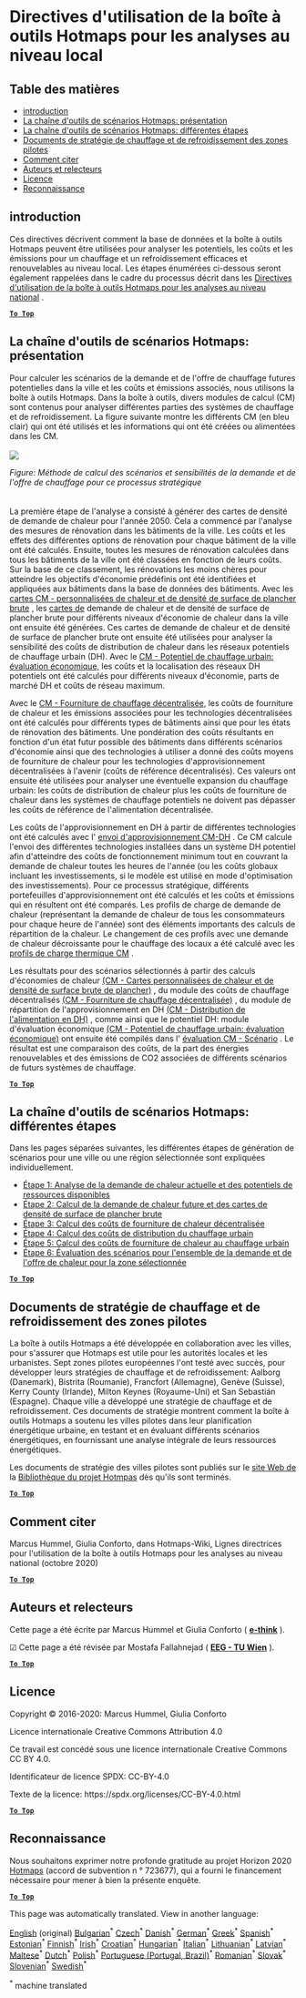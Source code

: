<h1><a class="anchor" id="guidelines-for-using-the-hotmaps-toolbox-for-analyses-at-local-level" href="#guidelines-for-using-the-hotmaps-toolbox-for-analyses-at-local-level"><i class="fa fa-link"></i></a>Directives d&#39;utilisation de la boîte à outils Hotmaps pour les analyses au niveau local</h1><h2><a class="anchor" id="table-of-contents" href="#table-of-contents"><i class="fa fa-link"></i></a> Table des matières</h2><ul><li> <a href="#introduction">introduction</a></li><li> <a href="#the-hotmaps-scenario-toolchain-overview">La chaîne d&#39;outils de scénarios Hotmaps: présentation</a></li><li> <a href="#the-hotmaps-scenario-toolchain-different-steps">La chaîne d&#39;outils de scénarios Hotmaps: différentes étapes</a></li><li> <a href="#pilot-areas-heating-and-cooling-strategy-documents">Documents de stratégie de chauffage et de refroidissement des zones pilotes</a></li><li> <a href="#how-to-cite">Comment citer</a></li><li> <a href="#authors-and-reviewers">Auteurs et relecteurs</a></li><li> <a href="#license">Licence</a></li><li> <a href="#acknowledgement">Reconnaissance</a></li></ul><h2><a class="anchor" id="introduction" href="#introduction"><i class="fa fa-link"></i></a> introduction</h2><p> Ces directives décrivent comment la base de données et la boîte à outils Hotmaps peuvent être utilisées pour analyser les potentiels, les coûts et les émissions pour un chauffage et un refroidissement efficaces et renouvelables au niveau local. Les étapes énumérées ci-dessous seront également rappelées dans le cadre du processus décrit dans les <a href="https://wiki.hotmaps.hevs.ch/en/guide-national-level-comprehensive-assessment-eed#introduction">Directives d&#39;utilisation de la boîte à outils Hotmaps pour les analyses au niveau national</a> .</p><p><ins> <code><strong><a href="#table-of-contents">To Top</a></strong></code></ins></p><h2><a class="anchor" id="the-hotmaps-scenario-toolchain--overview" href="#the-hotmaps-scenario-toolchain--overview"><i class="fa fa-link"></i></a> La chaîne d&#39;outils de scénarios Hotmaps: présentation</h2><p> Pour calculer les scénarios de la demande et de l&#39;offre de chauffage futures potentielles dans la ville et les coûts et émissions associés, nous utilisons la boîte à outils Hotmaps. Dans la boîte à outils, divers modules de calcul (CM) sont contenus pour analyser différentes parties des systèmes de chauffage et de refroidissement. La figure suivante montre les différents CM (en bleu clair) qui ont été utilisés et les informations qui ont été créées ou alimentées dans les CM.<br/><br/><img src="/en/guide-local-and-municipal-levels/Toolchain_29_06_2020.jpg"/></p><p> <em>Figure: Méthode de calcul des scénarios et sensibilités de la demande et de l&#39;offre de chauffage pour ce processus stratégique</em><br/><br/><br/> La première étape de l&#39;analyse a consisté à générer des cartes de densité de demande de chaleur pour l&#39;année 2050. Cela a commencé par l&#39;analyse des mesures de rénovation dans les bâtiments de la ville. Les coûts et les effets des différentes options de rénovation pour chaque bâtiment de la ville ont été calculés. Ensuite, toutes les mesures de rénovation calculées dans tous les bâtiments de la ville ont été classées en fonction de leurs coûts. Sur la base de ce classement, les rénovations les moins chères pour atteindre les objectifs d&#39;économie prédéfinis ont été identifiées et appliquées aux bâtiments dans la base de données des bâtiments. Avec les <a href="https://wiki.hotmaps.eu/en/CM-Customized-heat-and-floor-area-density-maps">cartes CM - personnalisées de chaleur et de densité de surface de plancher brute</a> , les <a href="https://wiki.hotmaps.eu/en/CM-Customized-heat-and-floor-area-density-maps">cartes de</a> demande de chaleur et de densité de surface de plancher brute pour différents niveaux d&#39;économie de chaleur dans la ville ont ensuite été générées. Ces cartes de demande de chaleur et de densité de surface de plancher brute ont ensuite été utilisées pour analyser la sensibilité des coûts de distribution de chaleur dans les réseaux potentiels de chauffage urbain (DH). Avec le <a href="https://wiki.hotmaps.eu/en/CM-District-heating-potential-economic-assessment">CM - Potentiel de chauffage urbain: évaluation économique,</a> les coûts et la localisation des réseaux DH potentiels ont été calculés pour différents niveaux d&#39;économie, parts de marché DH et coûts de réseau maximum.</p><p> Avec le <a href="https://wiki.hotmaps.eu/en/CM-Decentral-heating-supply">CM - Fourniture de chauffage décentralisée,</a> les coûts de fourniture de chaleur et les émissions associées pour les technologies décentralisées ont été calculés pour différents types de bâtiments ainsi que pour les états de rénovation des bâtiments. Une pondération des coûts résultants en fonction d&#39;un état futur possible des bâtiments dans différents scénarios d&#39;économie ainsi que des technologies à utiliser a donné des coûts moyens de fourniture de chaleur pour les technologies d&#39;approvisionnement décentralisées à l&#39;avenir (coûts de référence décentralisés). Ces valeurs ont ensuite été utilisées pour analyser une éventuelle expansion du chauffage urbain: les coûts de distribution de chaleur plus les coûts de fourniture de chaleur dans les systèmes de chauffage potentiels ne doivent pas dépasser les coûts de référence de l&#39;alimentation décentralisée.</p><p> Les coûts de l&#39;approvisionnement en DH à partir de différentes technologies ont été calculés avec l&#39; <a href="https://wiki.hotmaps.eu/en/CM-District-heating-supply-dispatch">envoi d&#39;approvisionnement CM-DH</a> . Ce CM calcule l&#39;envoi des différentes technologies installées dans un système DH potentiel afin d&#39;atteindre des coûts de fonctionnement minimum tout en couvrant la demande de chaleur toutes les heures de l&#39;année (ou les coûts globaux incluant les investissements, si le modèle est utilisé en mode d&#39;optimisation des investissements). Pour ce processus stratégique, différents portefeuilles d&#39;approvisionnement ont été calculés et les coûts et émissions qui en résultent ont été comparés. Les profils de charge de demande de chaleur (représentant la demande de chaleur de tous les consommateurs pour chaque heure de l&#39;année) sont des éléments importants des calculs de répartition de la chaleur. Le changement de ces profils avec une demande de chaleur décroissante pour le chauffage des locaux a été calculé avec les <a href="https://wiki.hotmaps.hevs.ch/en/CM-Heat-load-profiles">profils de charge thermique CM</a> .</p><p> Les résultats pour des scénarios sélectionnés à partir des calculs d&#39;économies de chaleur <a href="https://wiki.hotmaps.eu/en/CM-Customized-heat-and-floor-area-density-maps">(CM - Cartes personnalisées de chaleur et de densité de surface brute de plancher)</a> , du module des coûts de chauffage décentralisés <a href="https://wiki.hotmaps.eu/en/CM-Decentral-heating-supply">(CM - Fourniture de chauffage décentralisée)</a> , du module de répartition de l&#39;approvisionnement en DH <a href="https://wiki.hotmaps.eu/en/CM-District-heating-supply-dispatch">(CM - Distribution de l&#39;alimentation en DH)</a> , comme ainsi que le potentiel DH: module d&#39;évaluation économique <a href="https://wiki.hotmaps.eu/en/CM-District-heating-potential-economic-assessment">(CM - Potentiel de chauffage urbain: évaluation économique)</a> ont ensuite été compilés dans l&#39; <a href="https://wiki.hotmaps.eu/en/CM-Scenario-assessment">évaluation CM - Scénario</a> . Le résultat est une comparaison des coûts, de la part des énergies renouvelables et des émissions de CO2 associées de différents scénarios de futurs systèmes de chauffage.</p><p><ins> <code><strong><a href="#table-of-contents">To Top</a></strong></code></ins></p><h2><a class="anchor" id="the-hotmaps-scenario-toolchain--different-steps" href="#the-hotmaps-scenario-toolchain--different-steps"><i class="fa fa-link"></i></a> La chaîne d&#39;outils de scénarios Hotmaps: différentes étapes</h2><p> Dans les pages séparées suivantes, les différentes étapes de génération de scénarios pour une ville ou une région sélectionnée sont expliquées individuellement.</p><ul><li> <a href="https://wiki.hotmaps.eu/en/Step-1-Analysis-of-current-heat-demand-and-available-resource-potentials">Étape 1: Analyse de la demande de chaleur actuelle et des potentiels de ressources disponibles</a></li><li> <a href="https://wiki.hotmaps.eu/en/Step-2-Calculation-of-future-heat-demand-and-gross-floor-area-density-maps">Étape 2: Calcul de la demande de chaleur future et des cartes de densité de surface de plancher brute</a></li><li> <a href="https://wiki.hotmaps.eu/en/Step-3-Calculation-of-costs-of-decentral-heat-supply">Étape 3: Calcul des coûts de fourniture de chaleur décentralisée</a></li><li> <a href="https://wiki.hotmaps.eu/en/Step-4-Calculation-of-district-heating-distribution-costs">Étape 4: Calcul des coûts de distribution du chauffage urbain</a></li><li> <a href="https://wiki.hotmaps.eu/en/Step-5-Calculation-of-costs-of-heat-supply-to-district-heating">Étape 5: Calcul des coûts de fourniture de chaleur au chauffage urbain</a></li><li> <a href="https://wiki.hotmaps.eu/en/Step-6-Assessment-of-scenarios-for-entire-heat-demand-and-supply-for-the-selected-area">Étape 6: Évaluation des scénarios pour l&#39;ensemble de la demande et de l&#39;offre de chaleur pour la zone sélectionnée</a></li></ul><p><ins> <code><strong><a href="#table-of-contents">To Top</a></strong></code></ins></p><h2><a class="anchor" id="pilot-areas-heating-and-cooling-strategy-documents" href="#pilot-areas-heating-and-cooling-strategy-documents"><i class="fa fa-link"></i></a> Documents de stratégie de chauffage et de refroidissement des zones pilotes</h2><p> La boîte à outils Hotmaps a été développée en collaboration avec les villes, pour s&#39;assurer que Hotmaps est utile pour les autorités locales et les urbanistes. Sept zones pilotes européennes l&#39;ont testé avec succès, pour développer leurs stratégies de chauffage et de refroidissement: Aalborg (Danemark), Bistrita (Roumanie), Francfort (Allemagne), Genève (Suisse), Kerry County (Irlande), Milton Keynes (Royaume-Uni) et San Sebastián (Espagne). Chaque ville a développé une stratégie de chauffage et de refroidissement. Ces documents de stratégie montrent comment la boîte à outils Hotmaps a soutenu les villes pilotes dans leur planification énergétique urbaine, en testant et en évaluant différents scénarios énergétiques, en fournissant une analyse intégrale de leurs ressources énergétiques.</p><p> Les documents de stratégie des villes pilotes sont publiés sur le <a href="https://www.hotmaps-project.eu/library/">site Web de</a> la <a href="https://www.hotmaps-project.eu/library/">Bibliothèque du projet Hotmpas</a> dès qu&#39;ils sont terminés.</p><p><ins> <code><strong><a href="#table-of-contents">To Top</a></strong></code></ins></p><h2><a class="anchor" id="how-to-cite" href="#how-to-cite"><i class="fa fa-link"></i></a> Comment citer</h2><p> Marcus Hummel, Giulia Conforto, dans Hotmaps-Wiki, Lignes directrices pour l&#39;utilisation de la boîte à outils Hotmaps pour les analyses au niveau national (octobre 2020)</p><p><ins> <code><strong><a href="#table-of-contents">To Top</a></strong></code></ins></p><h2><a class="anchor" id="authors-and-reviewers" href="#authors-and-reviewers"><i class="fa fa-link"></i></a> Auteurs et relecteurs</h2><p> Cette page a été écrite par Marcus Hummel et Giulia Conforto ( <strong><a href="https://e-think.ac.at">e-think</a></strong> ).</p><p> ☑ Cette page a été révisée par Mostafa Fallahnejad ( <strong><a href="https://eeg.tuwien.ac.at/">EEG - TU Wien</a></strong> ).</p><p> <a href="#table-of-contents"><strong><code>To Top</code></strong></a></p><h2><a class="anchor" id="license" href="#license"><i class="fa fa-link"></i></a> Licence</h2><p> Copyright © 2016-2020: Marcus Hummel, Giulia Conforto</p><p> Licence internationale Creative Commons Attribution 4.0</p><p> Ce travail est concédé sous une licence internationale Creative Commons CC BY 4.0.</p><p> Identificateur de licence SPDX: CC-BY-4.0</p><p> Texte de la licence: https://spdx.org/licenses/CC-BY-4.0.html</p><p><ins> <code><strong><a href="#table-of-contents">To Top</a></strong></code></ins></p><h2><a class="anchor" id="acknowledgement" href="#acknowledgement"><i class="fa fa-link"></i></a> Reconnaissance</h2><p> Nous souhaitons exprimer notre profonde gratitude au projet Horizon 2020 <a href="https://www.hotmaps-project.eu">Hotmaps</a> (accord de subvention n ° 723677), qui a fourni le financement nécessaire pour mener à bien la présente enquête.</p><p><ins> <code><strong><a href="#table-of-contents">To Top</a></strong></code></ins></p>
<!--- THIS IS A SUPER UNIQUE IDENTIFIER -->

This page was automatically translated. View in another language:

[English](../en/guide-local-and-municipal-levels) (original) [Bulgarian](../bg/guide-local-and-municipal-levels)<sup>\*</sup> [Czech](../cs/guide-local-and-municipal-levels)<sup>\*</sup> [Danish](../da/guide-local-and-municipal-levels)<sup>\*</sup> [German](../de/guide-local-and-municipal-levels)<sup>\*</sup> [Greek](../el/guide-local-and-municipal-levels)<sup>\*</sup> [Spanish](../es/guide-local-and-municipal-levels)<sup>\*</sup> [Estonian](../et/guide-local-and-municipal-levels)<sup>\*</sup> [Finnish](../fi/guide-local-and-municipal-levels)<sup>\*</sup>  [Irish](../ga/guide-local-and-municipal-levels)<sup>\*</sup> [Croatian](../hr/guide-local-and-municipal-levels)<sup>\*</sup> [Hungarian](../hu/guide-local-and-municipal-levels)<sup>\*</sup> [Italian](../it/guide-local-and-municipal-levels)<sup>\*</sup> [Lithuanian](../lt/guide-local-and-municipal-levels)<sup>\*</sup> [Latvian](../lv/guide-local-and-municipal-levels)<sup>\*</sup> [Maltese](../mt/guide-local-and-municipal-levels)<sup>\*</sup> [Dutch](../nl/guide-local-and-municipal-levels)<sup>\*</sup> [Polish](../pl/guide-local-and-municipal-levels)<sup>\*</sup> [Portuguese (Portugal, Brazil)](../pt/guide-local-and-municipal-levels)<sup>\*</sup> [Romanian](../ro/guide-local-and-municipal-levels)<sup>\*</sup> [Slovak](../sk/guide-local-and-municipal-levels)<sup>\*</sup> [Slovenian](../sl/guide-local-and-municipal-levels)<sup>\*</sup> [Swedish](../sv/guide-local-and-municipal-levels)<sup>\*</sup> 

<sup>\*</sup> machine translated
